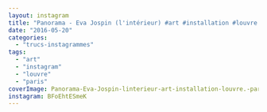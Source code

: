 ```yaml
---
layout: instagram
title: "Panorama - Eva Jospin (l'intérieur) #art #installation #louvre #paris"
date: "2016-05-20"
categories: 
  - "trucs-instagrammes"
tags: 
  - "art"
  - "instagram"
  - "louvre"
  - "paris"
coverImage: Panorama-Eva-Jospin-linterieur-art-installation-louvre.-paris.jpg
instagram: BFoEhtESmeK
---
```

